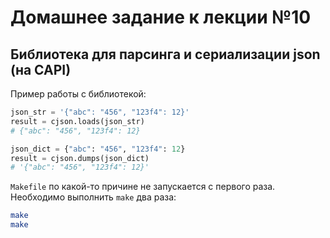 # Домашнее задание к лекции №10

## Библиотека для парсинга и сериализации json (на CAPI)

Пример работы с библиотекой:
```python
json_str = '{"abc": "456", "123f4": 12}'
result = cjson.loads(json_str)
# {"abc": "456", "123f4": 12}

json_dict = {"abc": "456", "123f4": 12}
result = cjson.dumps(json_dict)
# '{"abc": "456", "123f4": 12}'
```

`Makefile` по какой-то причине не запускается с первого раза. Необходимо выполнить `make` два раза:
```bash
make
make
```
